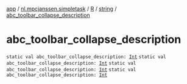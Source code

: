 [app](../../../index.md) / [nl.mpcjanssen.simpletask](../../index.md) / [R](../index.md) / [string](index.md) / [abc_toolbar_collapse_description](.)

# abc_toolbar_collapse_description

`static val abc_toolbar_collapse_description: `[`Int`](https://kotlinlang.org/api/latest/jvm/stdlib/kotlin/-int/index.html)
`static val abc_toolbar_collapse_description: `[`Int`](https://kotlinlang.org/api/latest/jvm/stdlib/kotlin/-int/index.html)
`static val abc_toolbar_collapse_description: `[`Int`](https://kotlinlang.org/api/latest/jvm/stdlib/kotlin/-int/index.html)
`static val abc_toolbar_collapse_description: `[`Int`](https://kotlinlang.org/api/latest/jvm/stdlib/kotlin/-int/index.html)